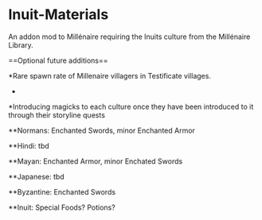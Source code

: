 Inuit-Materials
===============

An addon mod to Millénaire requiring the Inuits culture from the Millénaire Library.


==Optional future additions==

*Rare spawn rate of Millenaire villagers in Testificate villages.

-

*Introducing magicks to each culture once they have been introduced to it through their storyline quests

**Normans: Enchanted Swords, minor Enchanted Armor

**Hindi: tbd

**Mayan: Enchanted Armor, minor Enchated Swords

**Japanese: tbd

**Byzantine: Enchanted Swords

**Inuit: Special Foods? Potions?
